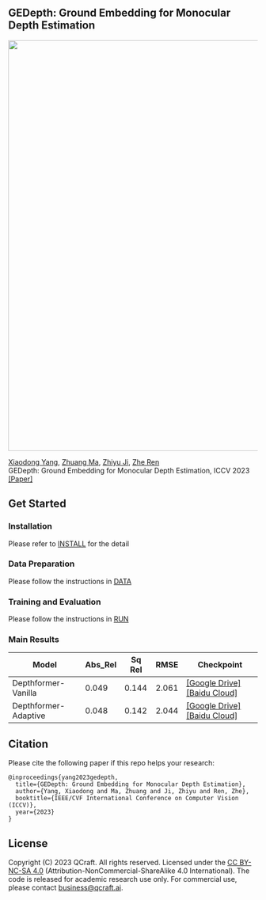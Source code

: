 ## GEDepth: Ground Embedding for Monocular Depth Estimation
<p align='left'>
  <img src='docs/example.gif' width='830'/>
</p>

[Xiaodong Yang](https://xiaodongyang.org/), [Zhuang Ma](), [Zhiyu Ji](https://github.com/RobinhoodKi), [Zhe Ren]() <br>
GEDepth: Ground Embedding for Monocular Depth Estimation, ICCV 2023 <br>
[[Paper]]() 

## Get Started
### Installation
Please refer to [INSTALL](docs/install.md) for the detail

### Data Preparation 

Please follow the instructions in [DATA](docs/DATA.md)


### Training and Evaluation

Please follow the instructions in [RUN](docs/RUN.md)



### Main Results

| Model |  Abs_Rel | Sq Rel |  RMSE | Checkpoint | 
| ------| -----| ------- | ------ | -------------| 
 | Depthformer-Vanilla | 0.049 | 0.144	| 2.061| [[Google Drive]](https://drive.google.com/drive/folders/1XQRl7AtSBBIPoXtZOh87M_LG0iAJPDl_?usp=sharing)[[Baidu Cloud]](https://pan.baidu.com/s/1bzFoxx_uFrcmx3uUNc03HQ?pwd=rjt1 )
| Depthformer-Adaptive| 0.048 | 0.142| 2.044|[[Google Drive]](https://drive.google.com/drive/folders/1XQRl7AtSBBIPoXtZOh87M_LG0iAJPDl_?usp=sharing)[[Baidu Cloud]](https://pan.baidu.com/s/1bzFoxx_uFrcmx3uUNc03HQ?pwd=rjt1 )





## Citation
 Please cite the following paper if this repo helps your research:
```
@inproceedings{yang2023gedepth,
  title={GEDepth: Ground Embedding for Monocular Depth Estimation},
  author={Yang, Xiaodong and Ma, Zhuang and Ji, Zhiyu and Ren, Zhe},
  booktitle={IEEE/CVF International Conference on Computer Vision (ICCV)},
  year={2023}
}
```

## License
Copyright (C) 2023 QCraft. All rights reserved. Licensed under the [CC BY-NC-SA 4.0](https://creativecommons.org/licenses/by-nc-sa/4.0/legalcode) (Attribution-NonCommercial-ShareAlike 4.0 International). The code is released for academic research use only. For commercial use, please contact [business@qcraft.ai](business@qcraft.ai).